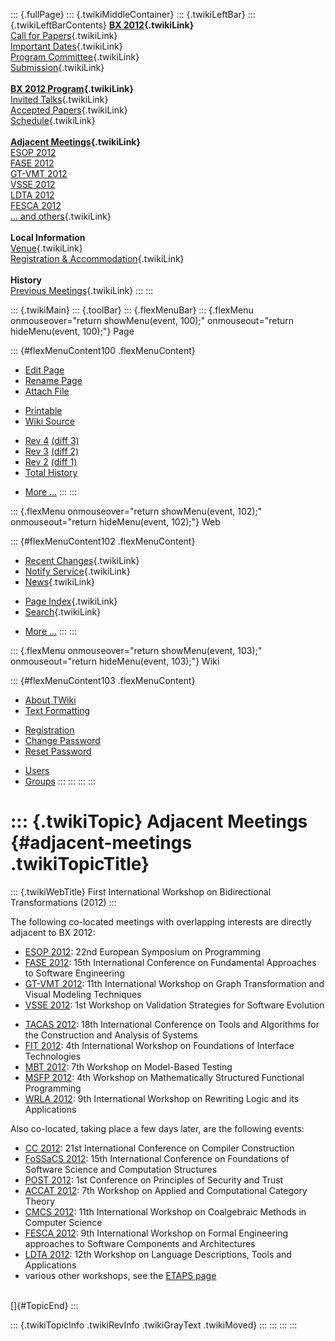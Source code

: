 ::: {.fullPage}
::: {.twikiMiddleContainer}
::: {.twikiLeftBar}
::: {.twikiLeftBarContents}
**[BX 2012](WebHome){.twikiLink}**\
[Call for Papers](CallForPapers){.twikiLink}\
[Important Dates](ImportantDates){.twikiLink}\
[Program Committee](ProgramCommittee){.twikiLink}\
[Submission](PaperSubmission){.twikiLink}\
\
**[BX 2012 Program](Program){.twikiLink}**\
[Invited Talks](InvitedTalks){.twikiLink}\
[Accepted Papers](AcceptedPapers){.twikiLink}\
[Schedule](Program){.twikiLink}\
\
**[Adjacent Meetings](AdjacentMeetings){.twikiLink}**\
[ESOP 2012](http://www2.in.tum.de/esop2012/)\
[FASE 2012](http://www.etaps.org/2012/fase)\
[GT-VMT 2012](http://www.cem.brighton.ac.uk/gt-vmt12/)\
[VSSE 2012](http://sysrun.haifa.il.ibm.com/hrl/vsse2012/)\
[LDTA 2012](http://ldta.info/)\
[FESCA 2012](http://fesca.ipd.kit.edu/fesca2012/)\
[\... and others](AdjacentMeetings){.twikiLink}\
\
**Local Information**\
[Venue](WorkshopVenue){.twikiLink}\
[Registration & Accommodation](RegistrationAndAccomodation){.twikiLink}\
\
**History**\
[Previous Meetings](PreviousMeetings){.twikiLink}
:::
:::

::: {.twikiMain}
::: {.toolBar}
::: {.flexMenuBar}
::: {.flexMenu onmouseover="return showMenu(event, 100);" onmouseout="return hideMenu(event, 100);"}
Page

::: {#flexMenuContent100 .flexMenuContent}
-   [Edit
    Page](http://www.program-transformation.org/edit/BX12/AdjacentMeetings?t=1536827501)
-   [Rename
    Page](http://www.program-transformation.org/rename/BX12/AdjacentMeetings)
-   [Attach
    File](http://www.program-transformation.org/attach/BX12/AdjacentMeetings)

<!-- -->

-   [Printable](http://www.program-transformation.org/view/BX12/AdjacentMeetings?skin=print.pattern)
-   [Wiki
    Source](http://www.program-transformation.org/view/BX12/AdjacentMeetings?skin=text&raw=on&contenttype=text/plain)

<!-- -->

-   [Rev
    4](http://www.program-transformation.org/view/BX12/AdjacentMeetings?rev=1.4)
    [(diff 3)](http://www.program-transformation.org/rdiff/BX12/AdjacentMeetings?rev1=1.4&rev2=1.3)
-   [Rev
    3](http://www.program-transformation.org/view/BX12/AdjacentMeetings?rev=1.3)
    [(diff 2)](http://www.program-transformation.org/rdiff/BX12/AdjacentMeetings?rev1=1.3&rev2=1.2)
-   [Rev
    2](http://www.program-transformation.org/view/BX12/AdjacentMeetings?rev=1.2)
    [(diff 1)](http://www.program-transformation.org/rdiff/BX12/AdjacentMeetings?rev1=1.2&rev2=1.1)
-   [Total
    History](http://www.program-transformation.org/rdiff/BX12/AdjacentMeetings)

<!-- -->

-   [More
    \...](http://www.program-transformation.org/oops/BX12/AdjacentMeetings?template=oopsmore&param1=1.4&param2=1.4)
:::
:::

::: {.flexMenu onmouseover="return showMenu(event, 102);" onmouseout="return hideMenu(event, 102);"}
Web

::: {#flexMenuContent102 .flexMenuContent}
-   [Recent Changes](WebChanges){.twikiLink}
-   [Notify Service](WebNotify){.twikiLink}
-   [News](WebNews){.twikiLink}

<!-- -->

-   [Page Index](WebIndex){.twikiLink}
-   [Search](WebSearch){.twikiLink}

<!-- -->

-   [More
    \...](http://www.program-transformation.org/oops/BX12/AdjacentMeetings?template=oopsmore&param1=1.4&param2=1.4)
:::
:::

::: {.flexMenu onmouseover="return showMenu(event, 103);" onmouseout="return hideMenu(event, 103);"}
Wiki

::: {#flexMenuContent103 .flexMenuContent}
-   [About
    TWiki](http://www.program-transformation.org/view/TWiki/WebHome)
-   [Text
    Formatting](http://www.program-transformation.org/view/TWiki/TextFormattingRules)

<!-- -->

-   [Registration](http://www.program-transformation.org/view/TWiki/TWikiRegistration)
-   [Change
    Password](http://www.program-transformation.org/view/TWiki/ChangePassword)
-   [Reset
    Password](http://www.program-transformation.org/view/TWiki/ResetPassword)

<!-- -->

-   [Users](http://www.program-transformation.org/view/Main/TWikiUsers)
-   [Groups](http://www.program-transformation.org/view/Main/TWikiGroups)
:::
:::
:::
:::

::: {.twikiTopic}
Adjacent Meetings {#adjacent-meetings .twikiTopicTitle}
=================

::: {.twikiWebTitle}
First International Workshop on Bidirectional Transformations (2012)
:::

The following co-located meetings with overlapping interests are
directly adjacent to BX 2012:

-   [ESOP 2012](http://www2.in.tum.de/esop2012/): 22nd European
    Symposium on Programming
-   [FASE 2012](http://www.etaps.org/2012/fase): 15th International
    Conference on Fundamental Approaches to Software Engineering
-   [GT-VMT 2012](http://www.cem.brighton.ac.uk/gt-vmt12/): 11th
    International Workshop on Graph Transformation and Visual Modeling
    Techniques
-   [VSSE 2012](http://sysrun.haifa.il.ibm.com/hrl/vsse2012/): 1st
    Workshop on Validation Strategies for Software Evolution

<!-- -->

-   [TACAS 2012](http://www.etaps.org/2012/tacas): 18th International
    Conference on Tools and Algorithms for the Construction and Analysis
    of Systems
-   [FIT 2012](http://fit2012.pst.ifi.lmu.de/): 4th International
    Workshop on Foundations of Interface Technologies
-   [MBT 2012](http://mbt-workshop.org/): 7th Workshop on Model-Based
    Testing
-   [MSFP 2012](http://cs.ioc.ee/msfp/msfp2012/): 4th Workshop on
    Mathematically Structured Functional Programming
-   [WRLA 2012](http://www.lcc.uma.es/~duran/WRLA12/): 9th International
    Workshop on Rewriting Logic and its Applications

Also co-located, taking place a few days later, are the following
events:

-   [CC 2012](http://www.etaps.org/2012/cc): 21st International
    Conference on Compiler Construction
-   [FoSSaCS 2012](http://www.etaps.org/2012/fossacs): 15th
    International Conference on Foundations of Software Science and
    Computation Structures
-   [POST 2012](http://web.cs.wpi.edu/~guttman/post12/): 1st Conference
    on Principles of Security and Trust
-   [ACCAT 2012](http://www.cosy.sbg.ac.at/~tsoboll/ACCAT/index.php):
    7th Workshop on Applied and Computational Category Theory
-   [CMCS 2012](http://coalg.org/cmcs12/): 11th International Workshop
    on Coalgebraic Methods in Computer Science
-   [FESCA 2012](http://fesca.ipd.kit.edu/fesca2012/): 9th International
    Workshop on Formal Engineering approaches to Software Components and
    Architectures
-   [LDTA 2012](http://ldta.info/): 12th Workshop on Language
    Descriptions, Tools and Applications
-   various other workshops, see the [ETAPS
    page](http://www.etaps.org/2012/workshops)

\
[]{#TopicEnd}
:::

::: {.twikiTopicInfo .twikiRevInfo .twikiGrayText .twikiMoved}
:::
:::
:::
:::
